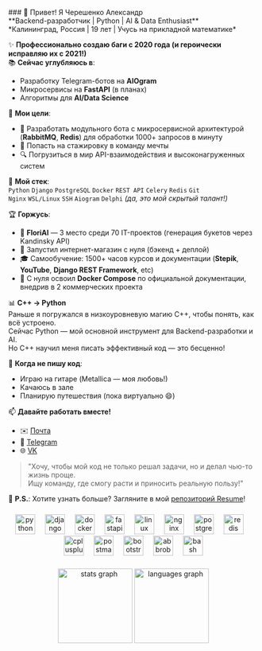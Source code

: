 <p align="left">
### 👋 Привет! Я Черешенко Александр<br>
**Backend-разработчик | Python | AI & Data Enthusiast**<br>
*Калининград, Россия | 19 лет | Учусь на прикладной математике*  

✨ **Профессионально создаю баги с 2020 года (и героически исправляю их с 2021!)**  
📚 **Сейчас углубляюсь в**:  
- Разработку Telegram-ботов на **AIOgram**  
- Микросервисы на **FastAPI** (в планах)  
- Алгоритмы для **AI/Data Science**  

🎯 **Мои цели**:  
- 🚀 Разработать модульного бота с микросервисной архитектурой (**RabbitMQ**, **Redis**) для обработки 1000+ запросов в минуту  
- 👥 Попасть на стажировку в команду мечты  
- 🔍 Погрузиться в мир API-взаимодействия и высоконагруженных систем  

🔧 **Мой стек**:  
`Python` `Django` `PostgreSQL` `Docker` `REST API` `Celery` `Redis` `Git`  
`Nginx` `WSL/Linux` `SSH` `Aiogram` `Delphi` *(да, это мой скрытый талант!)*  

🏆 **Горжусь**:  
- 🥉 **FloriAI** — 3 место среди 70 IT-проектов (генерация букетов через Kandinsky API)  
- 🛒 Запустил интернет-магазин с нуля (бэкенд + деплой)  
- 🎓 Самообучение: 1500+ часов курсов и документации (**Stepik**, **YouTube**, **Django REST Framework**, etc)  
- 🐳 С нуля освоил **Docker Compose** по официальной документации, внедрив в 2 коммерческих проекта  

📊 **C++ → Python**  
Раньше я погружался в низкоуровневую магию C++, чтобы понять, как всё устроено.  
Сейчас Python — мой основной инструмент для Backend-разработки и AI.  
Но C++ научил меня писать эффективный код — это бесценно!  

🎸 **Когда не пишу код**:  
- Играю на гитаре (Metallica — моя любовь!)  
- Качаюсь в зале  
- Планирую путешествия (пока виртуально 😄)  

📫 **Давайте работать вместе!**  
- ✉️ [Почта](mailto:sashok20053@gmail.com)  
- 📱 [Telegram](https://t.me/kenhhy)  
- 🌐 [VK](https://vk.com/spiritofire)  

> "Хочу, чтобы мой код не только решал задачи, но и делал чью-то жизнь проще.  
> Ищу команду, где смогу расти и приносить реальную пользу!"  

🌟 **P.S.**: Хотите узнать больше? Загляните в мой [репозиторий Resume](https://github.com/ProgKenhy/Resume)!  
</p>

###

<div align="center">
  <img src="https://cdn.jsdelivr.net/gh/devicons/devicon/icons/python/python-original.svg" height="40" alt="python logo"  />
  <img width="12" />
  <img src="https://skillicons.dev/icons?i=django" height="40" alt="django logo"  />
  <img width="12" />
  <img src="https://cdn.jsdelivr.net/gh/devicons/devicon/icons/docker/docker-original.svg" height="40" alt="docker logo"  />
  <img width="12" />
  <img src="https://cdn.jsdelivr.net/gh/devicons/devicon/icons/fastapi/fastapi-original.svg" height="40" alt="fastapi logo"  />
  <img width="12" />
  <img src="https://cdn.jsdelivr.net/gh/devicons/devicon/icons/linux/linux-original.svg" height="40" alt="linux logo"  />
  <img width="12" />
  <img src="https://cdn.jsdelivr.net/gh/devicons/devicon/icons/nginx/nginx-original.svg" height="40" alt="nginx logo"  />
  <img width="12" />
  <img src="https://cdn.jsdelivr.net/gh/devicons/devicon/icons/postgresql/postgresql-original.svg" height="40" alt="postgresql logo"  />
  <img width="12" />
  <img src="https://cdn.jsdelivr.net/gh/devicons/devicon/icons/redis/redis-original.svg" height="40" alt="redis logo"  />
  <img width="12" />
  <img src="https://cdn.jsdelivr.net/gh/devicons/devicon/icons/cplusplus/cplusplus-original.svg" height="40" alt="cplusplus logo"  />
  <img width="12" />
  <img src="https://skillicons.dev/icons?i=postman" height="40" alt="postman logo"  />
  <img width="12" />
  <img src="https://skillicons.dev/icons?i=bootstrap" height="40" alt="bootstrap logo"  />
  <img width="12" />
  <img src="https://skillicons.dev/icons?i=bots" height="40" alt="abbrobotstudio logo"  />
  <img width="12" />
  <img src="https://skillicons.dev/icons?i=bash" height="40" alt="bash logo"  />
</div>

###

<div align="center">
  <img src="https://github-readme-stats.vercel.app/api?username=ProgKenhy&hide_title=false&hide_rank=false&show_icons=true&include_all_commits=true&count_private=true&disable_animations=false&theme=radical&locale=en&hide_border=false&order=1" height="150" alt="stats graph"  />
  <img src="https://github-readme-stats.vercel.app/api/top-langs?username=ProgKenhy&locale=en&hide_title=false&layout=compact&card_width=320&langs_count=5&theme=radical&hide_border=false&order=2" height="150" alt="languages graph"  />
</div>
